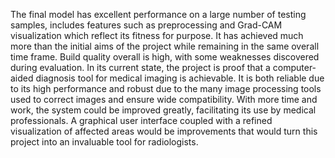 The final model has excellent performance on a large number of testing samples, includes features such as preprocessing and Grad-CAM visualization which reflect its fitness for purpose. It has achieved much more than the initial aims of the project while remaining in the same overall time frame. Build quality overall is high, with some weaknesses discovered during evaluation. In its current state, the project is proof that a computer-aided diagnosis tool for medical imaging is achievable. It is both reliable due to its high performance and robust due to the many image processing tools used to correct images and ensure wide compatibility.
With more time and work, the system could be improved greatly, facilitating its use by medical professionals. A graphical user interface coupled with a refined visualization of affected areas would be improvements that would turn this project into an invaluable tool for radiologists.
